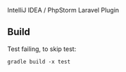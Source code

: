 IntelliJ IDEA / PhpStorm Laravel Plugin

## Build
Test failing, to skip test:

    gradle build -x test
